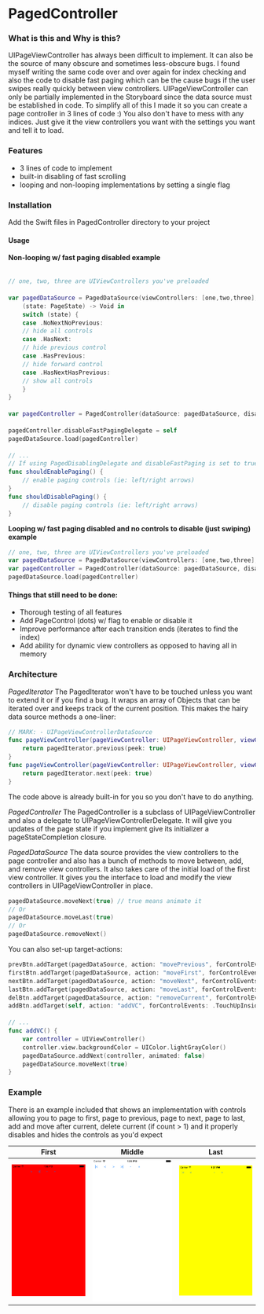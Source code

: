 # PagedController

### What is this and Why is this?
UIPageViewController has always been difficult to implement. It can also be the source of many obscure and sometimes less-obscure bugs. I found myself writing the same code over and over again for index checking and also the code to disable fast paging which can be the cause bugs if the user swipes really quickly between view controllers. UIPageViewController can only be partially implemented in the Storyboard since the data source must be established in code. To simplify all of this I made it so you can create a page controller in 3 lines of code :) You also don't have to mess with any indices. Just give it the view controllers you want with the settings you want and tell it to load. 

### Features
* 3 lines of code to implement
* built-in disabling of fast scrolling
* looping and non-looping implementations by setting a single flag

### Installation
 
 Add the Swift files in PagedController directory to your project
 
#### Usage

**Non-looping w/ fast paging disabled example**

```swift

// one, two, three are UIViewControllers you've preloaded

var pagedDataSource = PagedDataSource(viewControllers: [one,two,three], loops:false) {
    (state: PageState) -> Void in
    switch (state) {
    case .NoNextNoPrevious:
    // hide all controls
    case .HasNext:
    // hide previous control
    case .HasPrevious:
    // hide forward control
    case .HasNextHasPrevious:
    // show all controls
    }
}

var pagedController = PagedController(dataSource: pagedDataSource, disableFastPaging:true, transitionStyle: .Scroll, navigationOrientation: .Horizontal)

pagedController.disableFastPagingDelegate = self
pagedDataSource.load(pagedController)

// ... 
// If using PagedDisablingDelegate and disableFastPaging is set to true
func shouldEnablePaging() {
    // enable paging controls (ie: left/right arrows)
}
func shouldDisablePaging() {
    // disable paging controls (ie: left/right arrows)
}
 ```
 
 **Looping w/ fast paging disabled and no controls to disable (just swiping) example**
 ```swift
 // one, two, three are UIViewControllers you've preloaded
var pagedDataSource = PagedDataSource(viewControllers: [one,two,three], loops:true)
var pagedController = PagedController(dataSource: pagedDataSource, disableFastPaging:true, transitionStyle: .Scroll, navigationOrientation: .Horizontal)
pagedDataSource.load(pagedController)
 ```
 
#### Things that still need to be done:
- Thorough testing of all features
- Add PageControl (dots) w/ flag to enable or disable it
- Improve performance after each transition ends (iterates to find the index)
- Add ability for dynamic view controllers as opposed to having all in memory

### Architecture
*PagedIterator*
The PagedIterator won't have to be touched unless you want to extend it or if you find a bug. It wraps an array of Objects that can be iterated over and keeps track of the current position. This makes the hairy data source methods a one-liner:

```swift
// MARK: - UIPageViewControllerDataSource
func pageViewController(pageViewController: UIPageViewController, viewControllerBeforeViewController viewController: UIViewController) -> UIViewController? {
    return pagedIterator.previous(peek: true)
}
func pageViewController(pageViewController: UIPageViewController, viewControllerAfterViewController viewController: UIViewController) -> UIViewController? {
    return pagedIterator.next(peek: true)
}
```

The code above is already built-in for you so you don't have to do anything.

*PagedController*
The PagedController is a subclass of UIPageViewController and also a delegate to UIPageViewControllerDelegate. It will give you updates of the page state if you implement give its initializer a pageStateCompletion closure. 



*PagedDataSource*
The data source provides the view controllers to the page controller and also has a bunch of methods to move between, add, and remove view controllers. It also takes care of the initial load of the first view controller. It gives you the interface to load and modify the view controllers in UIPageViewController in place.
```swift
pagedDataSource.moveNext(true) // true means animate it
// Or
pagedDataSource.moveLast(true)
// Or
pagedDataSource.removeNext()
```

You can also set-up target-actions:
```swift
prevBtn.addTarget(pagedDataSource, action: "movePrevious", forControlEvents: .TouchUpInside)
firstBtn.addTarget(pagedDataSource, action: "moveFirst", forControlEvents: .TouchUpInside)
nextBtn.addTarget(pagedDataSource, action: "moveNext", forControlEvents: .TouchUpInside)
lastBtn.addTarget(pagedDataSource, action: "moveLast", forControlEvents: .TouchUpInside)
delBtn.addTarget(pagedDataSource, action: "removeCurrent", forControlEvents: .TouchUpInside)
addBtn.addTarget(self, action: "addVC", forControlEvents: .TouchUpInside)

// ...
func addVC() {
    var controller = UIViewController()
    controller.view.backgroundColor = UIColor.lightGrayColor()
    pagedDataSource.addNext(controller, animated: false)
    pagedDataSource.moveNext(true)
}
```

### Example
There is an example included that shows an implementation with controls allowing you to page to first, page to previous, page to next, page to last, add and move after current, delete current (if count > 1) and it properly disables and hides the controls as you'd expect

First                      | Middle                    | Last
:-------------------------:|:-------------------------:|:-------------------------:
![](screenshot0.png) | ![](screenshot1.png) | ![](screenshot2.png)

